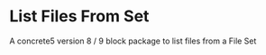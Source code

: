 List Files From Set
===================

A concrete5 version 8 / 9 block package to list files from a File Set
